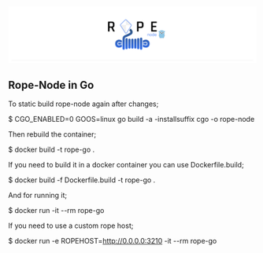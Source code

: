 ![](https://raw.githubusercontent.com/ropelive/press/master/banners/rope-node-go.png)

Rope-Node in Go
---------------

To static build rope-node again after changes;

  $ CGO_ENABLED=0 GOOS=linux go build -a -installsuffix cgo -o rope-node

Then rebuild the container;

  $ docker build -t rope-go .

If you need to build it in a docker container you can use Dockerfile.build;

  $ docker build -f Dockerfile.build -t rope-go .

And for running it;

  $ docker run -it --rm rope-go

If you need to use a custom rope host;

  $ docker run -e ROPEHOST=http://0.0.0.0:3210 -it --rm rope-go

